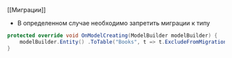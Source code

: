 [[Миграции]]

- В определенном случае необходимо запретить миграции к типу
```cs
protected override void OnModelCreating(ModelBuilder modelBuilder) { 
	modelBuilder.Entity() .ToTable("Books", t => t.ExcludeFromMigrations()); 
}
```